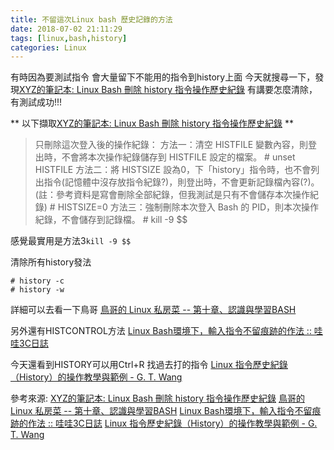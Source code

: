 ```yaml
---
title: 不留這次Linux bash 歷史記錄的方法
date: 2018-07-02 21:11:29
tags: [linux,bash,history]
categories: Linux
---
```


有時因為要測試指令
會大量留下不能用的指令到history上面
今天就搜尋一下，發現[XYZ的筆記本: Linux Bash 刪除 history 指令操作歷史紀錄](https://xyz.cinc.biz/2017/08/linux-bash-history-clear.html)
有講要怎麼清除，有測試成功!!!

<!--more-->

** 以下擷取[XYZ的筆記本: Linux Bash 刪除 history 指令操作歷史紀錄](https://xyz.cinc.biz/2017/08/linux-bash-history-clear.html) **
>只刪除這次登入後的操作紀錄：
方法一：清空 HISTFILE 變數內容，則登出時，不會將本次操作紀錄儲存到 HISTFILE 設定的檔案。
    # unset HISTFILE
方法二：將 HISTSIZE 設為0，下「history」指令時，也不會列出指令(記憶體中沒存放指令紀錄?)，則登出時，不會更新記錄檔內容(?)。
(註：參考資料是寫會刪除全部紀錄，但我測試是只有不會儲存本次操作紀錄)
    # HISTSIZE=0
 方法三：強制刪除本次登入 Bash 的 PID，則本次操作紀錄，不會儲存到記錄檔。
    # kill -9 $$

感覺最實用是方法3`kill -9 $$`

清除所有history發法
```
# history -c
# history -w
```
詳細可以去看一下鳥哥
[鳥哥的 Linux 私房菜 -- 第十章、認識與學習BASH](http://linux.vbird.org/linux_basic/0320bash.php#history)

另外還有HISTCONTROL方法
[Linux Bash環境下，輸入指令不留痕跡的作法 :: 哇哇3C日誌](https://ez3c.tw/1717)


今天還看到HISTORY可以用Ctrl+R 找過去打的指令
[Linux 指令歷史紀錄（History）的操作教學與範例 - G. T. Wang](https://blog.gtwang.org/linux/mastering-linux-command-line-history/)

參考來源:
[XYZ的筆記本: Linux Bash 刪除 history 指令操作歷史紀錄](https://xyz.cinc.biz/2017/08/linux-bash-history-clear.html)
[鳥哥的 Linux 私房菜 -- 第十章、認識與學習BASH](http://linux.vbird.org/linux_basic/0320bash.php#history)
[Linux Bash環境下，輸入指令不留痕跡的作法 :: 哇哇3C日誌](https://ez3c.tw/1717)
[Linux 指令歷史紀錄（History）的操作教學與範例 - G. T. Wang](https://blog.gtwang.org/linux/mastering-linux-command-line-history/)
